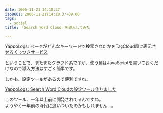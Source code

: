 ```yaml
---
date: 2006-11-21 14:18:37
iso8601: 2006-11-21T14:18:37+09:00
tags:
  - social
title: 「Search Word Cloud」を導入してみた

---
```


<div class="entry-body">
  <p><a title="YappoLogs: ページがどんなキーワードで検索されたかをTagCloud風に表示させるくっつきサービス" href="http://blog.yappo.jp/yappo/archives/000312.html">YappoLogs: ページがどんなキーワードで検索されたかをTagCloud風に表示させるくっつきサービス</a></p>

  <p>ということで、またまたクラウド系ですが、使う側はJavaScriptを書いておくだけなので導入方法はすごく簡単です。</p>

  <p>しかも、設定ツールがあるので便利ですね。</p>

  <p><a title="YappoLogs: Search Word Cloudの設定ツール作りました" href="http://blog.yappo.jp/yappo/archives/000316.html">YappoLogs: Search Word Cloudの設定ツール作りました</a></p>

  <p>このツール、一年以上前に開発されてるんですね。<br />
    ようやく一年前の時代に追いついたのかもしれません…。</p>
</div>
